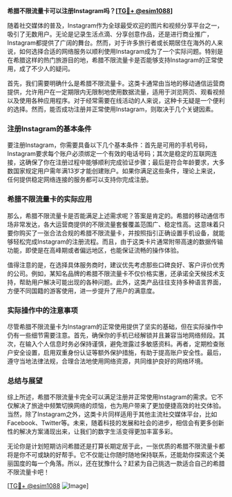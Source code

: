 **希腊不限流量卡可以注册Instagram吗？[[TG💪+ @esim1088](https://t.me/s/esim1088)]**

随着社交媒体的普及，Instagram作为全球最受欢迎的图片和视频分享平台之一，吸引了无数用户。无论是记录生活点滴、分享创意作品，还是进行商业推广，Instagram都提供了广阔的舞台。然而，对于许多旅行者或长期居住在海外的人来说，如何选择合适的网络服务以顺利使用Instagram成为了一个实际问题。特别是在希腊这样的热门旅游目的地，希腊不限流量卡是否能够支持Instagram的正常使用，成了不少人的疑问。

首先，我们需要明确什么是希腊不限流量卡。这类卡通常由当地的移动通信运营商提供，允许用户在一定期限内无限制地使用数据流量，适用于浏览网页、观看视频以及使用各种应用程序。对于经常需要在线活动的人来说，这种卡无疑是一个便利的选择。然而，能否成功注册并正常使用Instagram，则取决于几个关键因素。

### 注册Instagram的基本条件

要注册Instagram，你需要具备以下几个基本条件：首先是可用的手机号码，Instagram要求每个账户必须绑定一个有效的电话号码；其次是稳定的互联网连接，这确保了你在注册过程中能够顺利完成验证步骤；最后是符合年龄要求，大多数国家规定用户需年满13岁才能创建账户。如果你满足这些条件，理论上来说，任何提供稳定网络连接的服务都可以支持你完成注册。

### 希腊不限流量卡的实际应用

那么，希腊不限流量卡是否能满足上述需求呢？答案是肯定的。希腊的移动通信市场非常发达，各大运营商提供的不限流量套餐覆盖范围广、稳定性高。这意味着只要你购买了一张合法合规的希腊不限流量卡，并按照指引正确设置手机设备，就能够轻松完成Instagram的注册流程。而且，由于这类卡片通常附带高速的数据传输功能，即使是在高峰期或者偏远地区，也能保证流畅的操作体验。

值得注意的是，在选择具体服务商时，建议优先考虑那些口碑良好、客户评价优秀的公司。例如，某知名品牌的希腊不限流量卡不仅价格实惠，还承诺全天候技术支持，帮助用户解决可能出现的各种问题。此外，这类产品往往支持多种语言界面，方便不同国籍的游客使用，进一步提升了用户的满意度。

### 实际操作中的注意事项

尽管希腊不限流量卡为Instagram的正常使用提供了坚实的基础，但在实际操作中仍有一些细节需要注意。首先，确保你的手机已经解锁并且兼容当地网络频段。其次，在输入个人信息时务必保持谨慎，避免泄露过多敏感资料。再者，定期检查账户安全设置，启用双重身份认证等额外保护措施，有助于提高账户安全性。最后，遵守当地法律法规，合理合法地使用网络资源，共同维护良好的网络环境。

### 总结与展望

综上所述，希腊不限流量卡完全可以满足注册并正常使用Instagram的需求。它不仅解决了旅途中频繁切换网络的烦恼，也为用户带来了更加便捷高效的社交体验。当然，除了Instagram之外，这类卡片同样适用于其他主流社交媒体平台，比如Facebook、Twitter等。未来，随着科技的发展和社会的进步，相信会有更多创新性的解决方案涌现出来，让我们的数字生活变得更加丰富多彩。

无论你是计划短期访问希腊还是打算长期定居于此，一张优质的希腊不限流量卡都将是你不可或缺的好帮手。它不仅能让你随时随地保持联系，还能助你探索这个美丽国度的每一个角落。所以，还在犹豫什么？赶紧为自己挑选一款适合自己的希腊不限流量卡吧！

[[TG💪+ @esim1088](https://t.me/s/esim1088) ![Image](https://i.postimg.cc/4NQfJmqS/Snipaste-2025-05-13-00-14-12.png)]